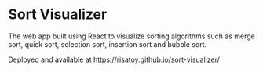 # Sort Visualizer
The web app built using React to visualize sorting algorithms such as merge sort, quick sort, selection sort, insertion sort and bubble sort. 

Deployed and available at https://risatoy.github.io/sort-visualizer/